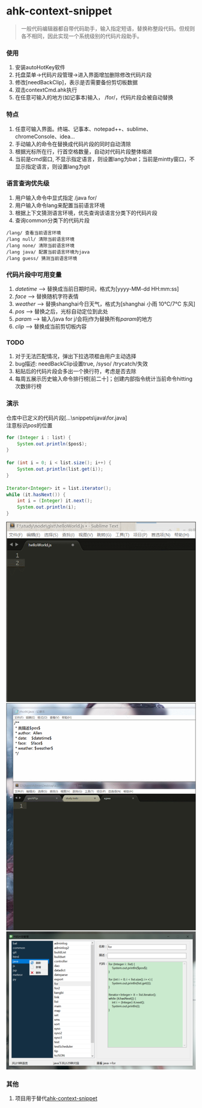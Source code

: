 # ahk-context-snippet
> 一般代码编辑器都自带代码助手，输入指定短语，替换称整段代码。但规则各不相同，因此实现一个系统级别的代码片段助手。


### 使用
1. 安装autoHotKey软件
2. 托盘菜单->代码片段管理->进入界面增加删除修改代码片段
3. 修改[needBackClip]，表示是否需要备份剪切板数据
3. 双击contextCmd.ahk执行
4. 在任意可输入的地方(如记事本)输入，  /for/，代码片段会被自动替换

### 特点
1. 任意可输入界面。终端、记事本、notepad++、sublime、chromeConsole、idea...
2. 手动输入的命令在替换成代码片段的同时自动清除
3. 根据光标所在行，行首空格数量，自动对代码片段整体缩进
4. 当前是cmd窗口, 不显示指定语言，则设置lang为bat；当前是mintty窗口，不显示指定语言，则设置lang为git



### 语言查询优先级
1. 用户输入命令中显式指定  /java for/
2. 用户输入命令lang来配置当前语言环境
3. 根据上下文猜测语言环境，优先查询该语言分类下的代码片段
4. 查询common分类下的代码片段

```
/lang/ 查看当前语言环境
/lang null/ 清除当前语言环境
/lang none/ 清除当前语言环境
/lang java/ 配置当前语言环境为java
/lang guess/ 猜测当前语言环境
```




### 代码片段中可用变量
1. $datetime$ --> 替换成当前日期时间，格式为[yyyy-MM-dd HH:mm:ss]
2. $face$ --> 替换随机字符表情
3. $weather$ --> 替换shanghai今日天气，格式为[shanghai 小雨 10℃/7℃ 东风]
4. $pos$ --> 替换之后，光标自动定位到此处
5. $param$ --> 输入/java for j/会将j作为替换所有$param$的地方
6. $clip$ --> 替换成当前剪切板内容




### TODO
1. 对于无法匹配情况，弹出下拉选项框由用户主动选择
2. bug描述: needBackClip设置true, /syso/ /trycatch/失效
3. 粘贴后的代码片段会多出一个换行符，考虑是否去除
4. 每周五展示历史输入命令排行榜[前二十]；创建内部指令统计当前命令hitting次数排行榜



### 演示
仓库中已定义的代码片段[...\snippets\java\for.java]  
注意标识$pos$的位置

```java
for (Integer i : list) {
    System.out.println($pos$);
}

for (int i = 0; i < list.size(); i++) {
    System.out.println(list.get(i));
}

Iterator<Integer> it = list.iterator();
while (it.hasNext()) {
    int i = (Integer) it.next();
    System.out.println(i);
}
```

<div align=center><img src="https://github.com/bjc5233/ahk-context-code/raw/master/resources/demo.gif"/></div>
<div align=center><img src="https://github.com/bjc5233/ahk-context-code/raw/master/resources/demo2.gif"/></div>
<div align=center><img src="https://github.com/bjc5233/ahk-context-code/raw/master/resources/demo3.png"/></div>



### 其他
1. 项目用于替代[ahk-context-snippet](https://github.com/bjc5233/ahk-context-snippet)